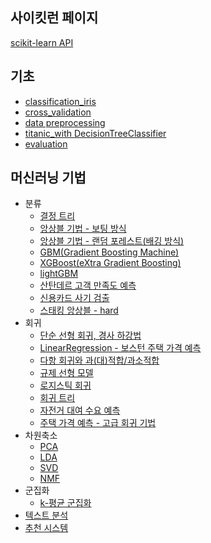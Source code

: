 ## 사이킷런 페이지
[scikit-learn API](https://scikit-learn.org/stable/modules/classes.html)

## 기초
- [classification_iris](https://github.com/rbdus0715/kaggle/blob/main/study/sklearn/classification_iris.ipynb)
- [cross_validation](https://github.com/rbdus0715/kaggle/blob/main/study/sklearn/cross_validation.ipynb)
- [data preprocessing](https://github.com/rbdus0715/kaggle/blob/main/study/sklearn/data_preprocessing.ipynb)
- [titanic_with DecisionTreeClassifier](https://github.com/rbdus0715/Machine-Learning/blob/main/study/sklearn/titanic_sklearn.ipynb)
- [evaluation](https://github.com/rbdus0715/Machine-Learning/blob/main/study/sklearn/evaluation.ipynb)

## 머신러닝 기법
- 분류
  - [결정 트리](https://github.com/rbdus0715/Machine-Learning/blob/main/study/sklearn/decision_tree.ipynb)
  - [앙상블 기법 - 보팅 방식](https://github.com/rbdus0715/Machine-Learning/blob/main/study/sklearn/ensemble_learning.ipynb)
  - [앙상블 기법 - 랜덤 포레스트(배깅 방식)](https://github.com/rbdus0715/Machine-Learning/blob/main/study/sklearn/random_forest.ipynb)
  - [GBM(Gradient Boosting Machine)](https://github.com/rbdus0715/Machine-Learning/blob/main/study/sklearn/Gradient_Boosting_Machine.ipynb)
  - [XGBoost(eXtra Gradient Boosting)](https://github.com/rbdus0715/Machine-Learning/blob/main/study/sklearn/eXtra_Gradient_Boost.ipynb)
  - [lightGBM](https://github.com/rbdus0715/Machine-Learning/blob/main/study/sklearn/Light_GBM.ipynb)
  - [산탄데르 고객 만족도 예측](https://github.com/rbdus0715/Machine-Learning/blob/main/study/sklearn/santander_customer_satisfaction.ipynb)
  - [신용카드 사기 검출](https://github.com/rbdus0715/Machine-Learning/blob/main/study/sklearn/creditcard_fraud.ipynb)
  - [스태킹 앙상블 - hard](https://github.com/rbdus0715/Machine-Learning/blob/main/study/sklearn/stacking_ensemble.ipynb)
- 회귀
  - [단순 선형 회귀, 경사 하강법](https://github.com/rbdus0715/Machine-Learning/blob/main/study/sklearn/regression.ipynb)
  - [LinearRegression - 보스턴 주택 가격 예측](https://github.com/rbdus0715/Machine-Learning/blob/main/study/sklearn/boston.ipynb)
  - [다항 회귀와 과(대)적합/과소적합](https://github.com/rbdus0715/Machine-Learning/blob/main/study/sklearn/polynomial_over_underfitting.ipynb)
  - [규제 선형 모델](https://github.com/rbdus0715/Machine-Learning/blob/main/study/sklearn/regularization_regression.ipynb)
  - [로지스틱 회귀](https://github.com/rbdus0715/Machine-Learning/blob/main/study/sklearn/logistic_regression.ipynb)
  - [회귀 트리](https://github.com/rbdus0715/Machine-Learning/blob/main/study/sklearn/regression_tree.ipynb)
  - [자전거 대여 수요 예측](https://github.com/rbdus0715/Machine-Learning/blob/main/study/sklearn/bike_sharing_demand.ipynb)
  - [주택 가격 예측 - 고급 회귀 기법]()
- 차원축소
  - [PCA](https://github.com/rbdus0715/Machine-Learning/blob/main/study/sklearn/PCA.ipynb)
  - [LDA](https://github.com/rbdus0715/Machine-Learning/blob/main/study/sklearn/LDA.ipynb)
  - [SVD](https://github.com/rbdus0715/Machine-Learning/blob/main/study/sklearn/SVD.ipynb)
  - [NMF](https://github.com/rbdus0715/Machine-Learning/blob/main/study/sklearn/NMF.ipynb)
- 군집화
  - [k-평균 군집화](https://github.com/rbdus0715/Machine-Learning/blob/main/study/sklearn/clustering.ipynb)
- [텍스트 분석]()
- [추천 시스템]()
